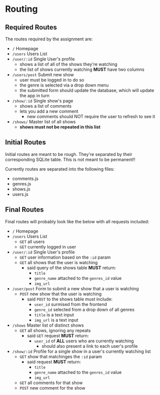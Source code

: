 # Routing

## Required Routes

The routes required by the assignment are:
- `/` Homepage
- `/users` Users List
- `/user/:id` Single User's profile
  - shows a list of all of the shows they're watching
  - the list of shows currently watching **MUST** have two columns
- `/users/post` Submit new show
  - user must be logged in to do so
  - the genre is selected via a drop down menu
  - the submitted form should update the database, which will update the app in turn
- `/show/:id` Single show's page
  - shows a list of comments
  - lets you add a new comment
    - new comments should NOT require the user to refresh to see it
- `/shows/` Master list of all shows
  - **shows must not be repeated in this list**

## Initial Routes

Initial routes are meant to be rough. They're separated by their corresponding SQLite table. This is not meant to be permanent!!

Currently routes are separated into the following files:
- comments.js
- genres.js
- shows.js
- users.js

## Final Routes

Final routes will probably look like the below with all requests included:

- `/` Homepage
- `/users` Users List
  - `GET` all users
  - `GET` currently logged in user
- `/user/:id` Single User's profile
  - `GET` user information based on the `:id` param
  - `GET` all shows that the user is watching
    - said query of the shows table **MUST** return:
      - `title`
      - `genre_name` attached to the `genres_id` value
      - `img_url`
- `/user/post` Form to submit a new show that a user is watching
  - `POST` new show that the user is watching
    - said `POST` to the shows table must include:
      - `user_id` surmised from the frontend
      - `genre_id` selected from a drop down of all genres
      - `title` is a text input
      - `img_url` is a text input
- `/shows` Master list of distinct shows
  - `GET` all shows, ignoring any repeats
    - said `GET` request **MUST** return:
      - `user_id` of **ALL** users who are currently watching
        - should also present a link to each user's profile
- `/show/:id` Profile for a single show in a user's currently watching list
  - `GET` show that matchinges the `:id` param
    - said request **MUST** return:
      - `title`
      - `genre_name` attached to the `genres_id` value
      - `img_url`
  - `GET` all comments for that show
  - `POST` new comment for the show